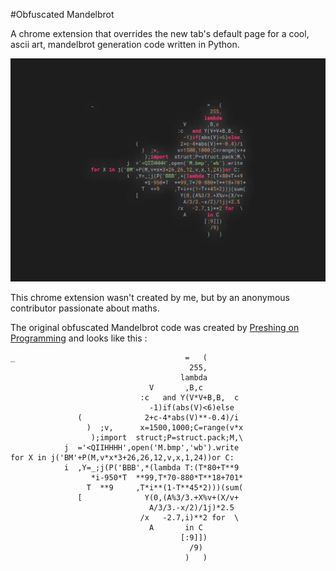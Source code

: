 #Obfuscated Mandelbrot

A chrome extension that overrides the new tab's default page for a cool, ascii art, mandelbrot generation code written in Python.

![Screenshot](images/screenshot.jpg)

This chrome extension wasn't created by me, but by an anonymous contributor passionate about maths.

The original obfuscated Mandelbrot code was created by [Preshing on Programming](https://preshing.com/20110926/high-resolution-mandelbrot-in-obfuscated-python/) and looks like this :
```
_                                      =   (
                                        255,
                                      lambda
                               V       ,B,c
                             :c   and Y(V*V+B,B,  c
                               -1)if(abs(V)<6)else
               (              2+c-4*abs(V)**-0.4)/i
                 )  ;v,      x=1500,1000;C=range(v*x
                  );import  struct;P=struct.pack;M,\
            j  ='<QIIHHHH',open('M.bmp','wb').write
for X in j('BM'+P(M,v*x*3+26,26,12,v,x,1,24))or C:
            i  ,Y=_;j(P('BBB',*(lambda T:(T*80+T**9
                  *i-950*T  **99,T*70-880*T**18+701*
                 T  **9     ,T*i**(1-T**45*2)))(sum(
               [              Y(0,(A%3/3.+X%v+(X/v+
                               A/3/3.-x/2)/1j)*2.5
                             /x   -2.7,i)**2 for  \
                               A       in C
                                      [:9]])
                                        /9)
                                       )   )
```
